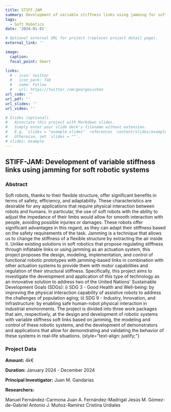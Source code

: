 ```yaml
---
title: STIFF-JAM
summary: Development of variable stiffness links using jamming for soft robotic systems
tags:
  - Soft Robotics
date: '2024-01-01'

# Optional external URL for project (replaces project detail page).
external_link: ''

image:
  caption: 
  focal_point: Smart

links:
  # - icon: twitter
  #   icon_pack: fab
  #   name: Follow
  #   url: https://twitter.com/georgecushen
url_code: ''
url_pdf: ''
url_slides: ''
url_video: ''

# Slides (optional).
#   Associate this project with Markdown slides.
#   Simply enter your slide deck's filename without extension.
#   E.g. `slides = "example-slides"` references `content/slides/example-slides.md`.
#   Otherwise, set `slides = ""`.
# slides: example
---
```


## STIFF-JAM: Development of variable stiffness links using jamming for soft robotic systems

### Abstract 


Soft robots, thanks to their flexible structure, offer significant benefits in terms of safety, efficiency, and adaptability. These characteristics are desirable for any applications that require physical interaction between robots and humans. In particular, the use of soft robots with the ability to adjust the impedance of their limbs would allow for smooth interaction with people, avoiding possible injuries or damages. These robots offer significant advantages in this regard, as they can adapt their stiffness based on the safety requirements of the task. Jamming is a technique that allows us to change the stiffness of a flexible structure by extracting the air inside it. Unlike existing solutions in soft robotics that propose regulating stiffness through inflatable links or using jamming as an actuation system, this project proposes the design, modeling, implementation, and control of functional robotic prototypes with jamming-based links in combination with other actuation systems to provide them with motor capabilities and regulation of their structural stiffness. Specifically, this project aims to investigate the development and application of this type of technology as an innovative solution to address two of the United Nations' Sustainable Development Goals (SDGs): i) SDG 3 - Good Health and Well-being: by improving the physical interaction capability of assistive robots to address the challenges of population aging; ii) SDG 9 - Industry, Innovation, and Infrastructure: by enabling safe human-robot physical interaction in industrial environments. The project is divided into three work packages that aim, respectively, at the design and development of robotic systems with variable stiffness soft links based on jamming, the modeling and control of these robotic systems, and the development of demonstrators and applications that allow for demonstrating and validating the behavior of these systems in real-life situations.
{style="text-align: justify;"}

### Project Data

**Amount:** 4k€

**Duration:** January 2024 - December 2024

**Principal Investigator:** Juan M. Gandarias

**Researchers:** 

Manuel Fernández-Carmona
Juan A. Fernández-Madrigal
Jesús M. Gómez-de-Gabriel
Antonio J. Muñoz-Ramírez
Cristina Urdiales
